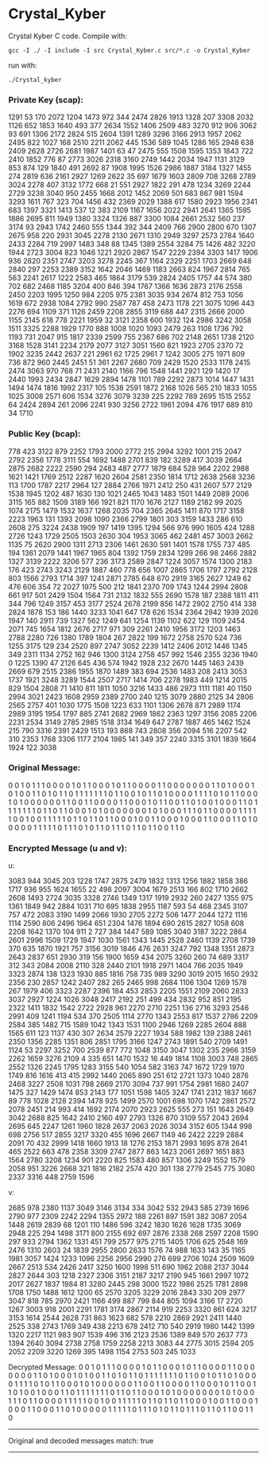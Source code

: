 # Crystal_Kyber
Crystal Kyber C code.
Compile with:

```
gcc -I ./ -I include -I src Crystal_Kyber.c src/*.c -o Crystal_Kyber
```

run with: 
```
./Crystal_kyber
```

### Private Key (scap):
1291 53 170 2072 1204 1473 972 344 2474 2826 1913 1328 207 3308 2032 1126 652 1853 1640 493 377 2634 1552 1406 2509 483 3270 912 906 3062 93 691 1306 2172 2824 515 2604 1391 1289 3296 3166 2913 1957 2062 2495 822 1027 168 2510 2211 2062 445 1536 589 1045 1286 165 2948 638 2409 2628 2726 2681 1987 1401 63 47 2475 555 1508 1595 1353 1843 722 2410 1852 776 87 2773 3026 2318 3160 2749 1442 2034 1947 1131 3129 853 874 129 1840 491 2692 87 1908 1995 1526 2986 1887 3184 1327 1455 274 2819 636 2161 2927 1269 2622 35 697 1679 1603 2809 708 3268 2789 3024 2278 407 3132 1772 668 21 551 2927 1822 291 478 1234 3269 2244 2729 3238 3040 950 2455 1668 2012 1452 2069 501 683 867 981 1594 3293 1611 767 323 704 1456 432 2369 2029 1388 617 1580 2923 1956 2341 683 1397 3321 1413 537 12 383 2109 1167 1656 2022 2941 2641 1365 1595 1886 2695 811 1949 1380 3324 1326 887 3300 1084 2661 2532 560 237 3174 93 2943 1742 2460 555 1344 392 344 2409 766 2900 2800 670 1307 2675 958 220 2931 3045 2278 2130 2671 1310 2949 3297 2573 2784 1640 2433 2284 719 2997 1483 348 88 1345 1389 2554 3284 75 1426 482 3220 1944 2723 3004 823 1046 1221 2920 2867 1547 2229 2394 3303 1417 1906 936 2820 2351 2747 3203 3278 2245 
367 1164 2329 2251 1703 2669 648 2840 297 2253 2389 3152 1642 2046 1469 1183 2663 824 1967 2814 765 563 2241 2617 1222 2583 465 1864 3179 539 2824 2405 1757 44 574 380 702 682 2468 1185 3204 400 846 394 1767 1366 1636 2873 2176 2558 2450 2203 1995 1250 984 2205 975 2381 3035 934 2674 812 753 1056 1619 672 2938 1084 2792 990 2587 787 458 2473 1178 221 3075 1096 443 2276 694 1109 371 1126 2459 2208 2855 3119 688 447 2315 2666 2000 1155 2145 618 778 2221 1959 32 3121 2358 600 1932 124 2986 3242 3058 1511 3325 2288 1929 1770 888 1008 1020 1093 2479 263 1108 1736 792 1193 731 2047 915 1817 2339 2599 755 2367 686 702 2148 2651 1738 2120 3168 1528 3141 2234 2179 2077 3127 3051 1560 821 1923 2705 2370 72 1902 3235 2442 2637 221 2961 62 1725 2961 7 1242 3005 275 1971 809 736 872 960 2445 2451 51 361 2267 2680 709 2429 1520 2533 1178 2415 2474 3063 970 768 71 2431 2140 1166 796 1548 1441 2921 129 1420 17 2440 1993 2434 2847 1629 2894 1478 1101 789 2292 2873 1014 1447 1431 1494 1474 1816 1992 2317 105 1538 2591 1872 2168 1026 565 210 1833 1055 1025 3008 2571 606 1534 3276 3079 3239 225 2292 789 2695 1515 2552 64 2424 2894 261 2096 2241 930 3256 2722 1961 2094 476 1917 689 810 34 1710 

### Public Key (bcap):
778 423 3122 879 2252 1793 2000 2772 215 2994 3292 1001 215 2047 2792 2356 1778 3111 554 1692 1488 2701 839 182 3289 417 3039 2664 2875 2682 2222 2590 294 2483 487 2777 1879 684 528 964 2202 2988 1621 1421 1769 2512 2287 1620 2604 2581 2350 1814 1712 2638 2568 3236 113 1700 1787 2217 2964 127 2884 2766 1971 2412 250 431 2607 577 2129 1538 1945 1202 487 1630 130 1021 2465 1043 1483 1501 1449 2089 2006 3115 165 882 1509 3189 166 1921 821 1170 1676 2127 1189 2182 99 2025 1074 2175 1479 1532 1637 1268 2035 704 2365 2645 1411 870 1717 3158 2223 1963 131 1393 2098 1090 2366 2799 1801 303 3159 1433 286 610 2608 275 3224 2438 1909 197 1419 1395 1294 566 976 990 1605 424 1288 2726 1243 1729 2505 1503 2630 304 1953 3065 462 2481 457 3003 2662 1135 75 2620 2900 1311 2713 2306 1461 2630 591 1401 1578 1755 737 485 194 1361 2079 1441 1967 1965 804 1392 1759 2834 1299 266 98 2466 2882 1327 3139 2222 3206 577 236 3173 2589 2847 1224 3057 1574 1300 2183 176 423 2743 3243 2129 1887 460 778 656 1007 2865 1706 1797 2792 2128 803 1566 2793 1714 397 1241 2871 2785 648 670 2919 3165 2627 1249 62 476 606 354 72 2027 1975 500 212 1841 2370 709 1743 1244 2994 2808 661 917 501 2429 1504 1564 731 2132 1832 555 
2690 1578 187 2388 1811 411 344 796 1249 3157 453 3177 2524 2678 2199 856 1472 2902 2750 414 338 2824 1878 153 186 1440 3233 1041 647 178 626 1534 2364 2942 1939 2026 1947 140 2911 739 1327 562 1249 641 1254 1139 1102 622 129 1109 2454 2071 745 1654 1812 2676 2717 971 309 2261 2410 1956 3172 1203 1463 2788 2280 726 1380 1789 1804 267 2822 199 1672 2758 2570 524 736 1255 3175 129 234 2520 897 2747 3052 2239 1412 2406 2012 1446 1345 349 2311 1134 2752 162 946 1300 3124 2758 457 992 1546 2355 3236 1940 0 1225 1390 47 2126 645 436 574 1942 1928 232 2670 1445 1463 2439 2669 679 2515 2386 1955 1870 1489 383 694 2536 1483 208 2413 3053 1737 1921 3248 3289 1544 2507 2717 1414 706 2278 1983 449 1214 2015 829 1504 2808 71 1410 811 1811 1050 3216 1433 486 2973 1111 1181 40 1150 2994 3021 2423 1608 2959 2389 2700 240 1215 3079 2880 2125 34 2806 2565 2757 401 1030 1775 1508 1223 633 1101 1306 2678 871 2989 1174 2989 3195 1954 1797 885 2741 2682 2969 1862 2363 1297 3156 2085 2206 2231 2534 3149 2785 2985 1518 3134 1649 647 2787 1887 465 1462 1524 215 790 3316 2391 2429 1513 193 868 743 2808 356 2094 516 2207 542 310 2353 1768 3306 1177 2104 1985 141 349 357 2240 3315 3101 1839 1664 1924 122 3038 

### Original Message:
0 0 1 0 1 1 1 0 0 0 0 1 0 1 1 0 0 0 1 0 1 1 0 0 0 0 1 1 0 0 0 0 0 0 0 1 1 0 1 0 0 0 1 0 1 0 0 1 1 0 1 0 1 1 0 1 1 1 1 1 1 1 0 1 1 0 0 1 0 1 1 0 1 0 0 0 0 1 1 1 1 0 1 0 1 1 0 0 0 1 0 1 0 0 0 0 0 0 1 1 0 0 1 1 0 0 0 0 1 1 0 0 0 1 0 1 1 0 0 1 1 0 1 0 0 1 0 0 0 1 1 0 1 1 1 1 1 1 1 0 1 1 0 1 1 0 0 0 1 0 1 0 0 0 0 0 0 0 1 0 1 0 0 0 1 1 1 0 1 1 0 0 0 0 1 1 1 1 1 0 0 1 0 0 1 1 1 1 1 0 1 1 0 1 1 0 1 1 0 0 0 1 0 0 1 1 0 0 0 1 0 0 0 1 1 0 0 0 1 1 0 1 0 0 0 0 0 1 1 1 1 1 0 1 1 1 0 1 0 1 1 0 1 1 1 0 1 1 0 1 1 0 0 1 1 0 

### Encrypted Message (u and v):
u:

3083 944 3045 203 1228 1747 2875 2479 1832 1313 1256 1882 1858 386 1717 936 955 1624 1655 22 498 2097 3004 1679 2513 166 802 1710 2662 2608 1493 2724 3035 3328 2746 1349 1317 1919 2932 260 2427 1355 975 1361 1849 942 2884 1031 710 695 1838 2955 1187 593 54 468 2345 3107 757 472 2083 3190 1499 2066 1930 2705 2272 506 1477 2044 1272 1116 1114 2590 806 2496 1964 651 2304 1476 1894 690 2615 2827 1058 608 2208 1642 1370 104 911 2 727 384 1447 589 1085 3040 3187 3222 2864 2601 2996 1509 1729 1947 1030 1561 1343 1445 2528 2460 1139 2708 1739 370 635 1870 1921 757 3156 3019 1846 476 2631 3247 792 1348 1351 2873 2643 2837 651 2930 319 156 1900 1659 434 2075 3260 260 74 689 3317 312 343 2084 2008 2110 328 2440 2101 1918 2971 1404 766 2035 1949 3323 2874 138 1323 1930 885 1816 758 735 989 3290 3019 2015 1650 2932 2356 230 2857 1242 2407 282 265 2465 998 2684 1106 1304 1269 1578 267 1979 406 3323 2287 2396 184 453 2853 2205 1551 2109 2060 2833 3037 2927 1224 1026 3048 2417 2192 251 499 434 2832 952 851 2195 2322 1411 1832 1542 2722 2928 961 2270 2710 2251 136 2716 3293 2546 2991 409 1241 1194 534 370 2505 1114 2770 1343 2553 817 1537 2786 2209 2584 385 1482 715 1589 1042 1343 1531 1100 2946 1269 
2285 2604 888 1565 611 123 1137 430 307 2634 2579 2227 1934 588 1982 139 2388 2461 2350 1356 2285 1351 806 2851 1795 3166 1247 2743 1891 540 2709 1491 1124 53 2297 3252 700 2539 877 772 1048 3150 3047 1302 235 2966 3159 2262 1659 3276 2109 4 335 651 1470 1532 16 449 1814 1108 3003 748 2865 2552 1326 2245 1795 1283 3155 540 1054 582 3163 747 1672 1729 1970 1749 816 1616 413 415 2992 1440 2065 890 251 612 2721 1373 1040 2876 2468 3227 2508 1031 798 2669 2170 3094 737 991 1754 2981 1680 2407 1475 327 1429 1474 853 2143 177 1051 1598 1405 3247 1741 2312 1837 1667 89 778 1028 2128 2394 1478 925 1499 2570 1001 698 1070 1742 2861 2572 2078 2451 214 993 414 1692 2174 2070 2923 2625 555 273 151 1643 2649 3042 2688 825 1642 2410 2160 497 2793 1326 870 3109 557 2043 2694 2695 645 2247 1261 1960 1828 2637 2063 2026 3034 3152 605 1344 998 698 2756 517 2855 3217 3320 455 1696 2667 1149 46 2422 2229 2884 2091 70 432 2999 1418 1660 1913 18 1276 2153 1871 2993 1695 878 2641 465 2522 663 478 2358 3309 2747 2877 863 1423 2061 2697 1651 883 1564 2780 3208 1234 901 2220 825 1583 480 857 1306 3249 1552 1579 2058 951 3226 2668 321 1816 2182 2574 420 301 138 2779 2545 775 3080 2337 3316 448 2759 1596 

v:

2685 978 2380 1137 3049 3146 3134 334 3042 532 2943 585 2739 1696 2790 977 2309 2242 2294 1355 2972 188 2261 897 1591 382 3087 2054 1448 2619 2839 68 1201 110 1486 596 3242 1830 1626 1628 1735 3069 2948 225 294 1498 3171 800 2155 692 697 2876 2338 268 2597 2208 1590 297 933 2794 1362 1331 451 799 2577 975 2715 1405 1706 625 2548 169 2476 1310 2603 24 1839 2955 2800 2633 1576 74 988 1633 143 35 1165 1981 3057 1424 1233 1096 2256 2956 2990 276 699 2706 1024 2509 1609 2667 2513 534 2426 2417 3250 1600 1998 511 690 1962 2088 2137 3044 2827 2644 303 1218 2327 2306 3151 2187 3217 2190 945 1661 2997 1072 2017 2627 1837 1984 81 3280 2445 298 3000 1522 1986 2525 1781 2898 1708 1750 1488 1612 1200 65 2570 3205 3229 2016 2843 330 209 2977 3047 818 785 2970 2421 1166 499 887 799 844 805 1094 3166 17 2720 1267 3003 918 2001 2291 1781 3174 2867 2114 919 2253 3320 861 624 3217 3153 1614 2544 2628 731 863 1623 682 578 2210 2869 2921 2411 1440 2525 338 2743 1769 349 438 2213 678 2412 710 540 2919 1980 1442 1399 1320 2217 1121 983 907 1539 496 316 2123 2536 1389 849 570 2637 773 1394 2640 3094 2738 2758 1759 2258 2213 3083 44 2775 3015 2594 205 2052 2209 3220 1269 395 1498 1154 2753 503 245 1033 

Decrypted Message:
0 0 1 0 1 1 1 0 0 0 0 1 0 1 1 0 0 0 1 0 1 1 0 0 0 0 1 1 0 0 0 0 0 0 0 1 1 0 1 0 0 0 1 0 1 0 0 1 1 0 1 0 1 1 0 1 1 1 1 1 1 1 0 1 1 0 0 1 0 1 1 0 1 0 0 0 0 1 1 1 1 0 1 0 1 1 0 0 0 1 0 1 0 0 0 0 0 0 1 1 0 0 1 1 0 0 0 0 1 1 0 0 0 1 0 1 1 0 0 1 1 0 1 0 0 1 0 0 0 1 1 0 1 1 1 1 1 1 1 0 1 1 0 1 1 0 0 0 1 0 1 0 0 0 0 0 0 0 1 0 1 0 0 0 1 1 1 0 1 1 0 0 0 0 1 1 1 1 1 0 0 1 0 0 1 1 1 1 1 0 1 1 0 1 1 0 1 1 0 0 0 1 0 0 1 1 0 0 0 1 0 0 0 1 1 0 0 0 1 1 0 1 0 0 0 0 0 1 1 1 1 1 0 1 1 1 0 1 0 1 1 0 1 1 1 0 1 1 0 1 1 0 0 1 1 0 
 
 
******************* 
Original and decoded messages match: true
******************* 

